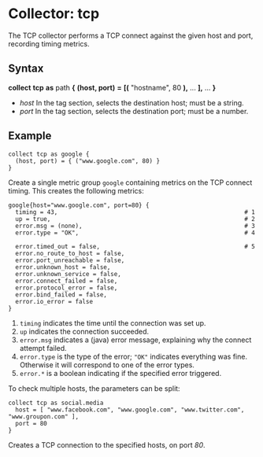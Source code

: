 Collector: tcp
====

The TCP collector performs a TCP connect against the given host and port, recording timing metrics.

Syntax
----

**collect** **tcp** **as** path **{** **(host, port)** **=** **[(** "hostname", 80 **),** ... **],** ...  **}**

- *host*
  In the tag section, selects the destination host; must be a string.
- *port*
  In the tag section, selects the destination port; must be a number.

Example
----

    collect tcp as google {
      (host, port) = { ("www.google.com", 80) }
    }

Create a single metric group ``google`` containing metrics on the TCP connect timing.
This creates the following metrics:

    google{host="www.google.com", port=80} {
      timing = 43,                                                     # 1
      up = true,                                                       # 2
      error.msg = (none),                                              # 3
      error.type = "OK",                                               # 4

      error.timed_out = false,                                         # 5
      error.no_route_to_host = false,
      error.port_unreachable = false,
      error.unknown_host = false,
      error.unknown_service = false,
      error.connect_failed = false,
      error.protocol_error = false,
      error.bind_failed = false,
      error.io_error = false
    }

1. ``timing`` indicates the time until the connection was set up.
2. ``up`` indicates the connection succeeded.
3. ``error.msg`` indicates a (java) error message, explaining why the connect attempt failed.
4. ``error.type`` is the type of the error; ``"OK"`` indicates everything was fine.  Otherwise it will correspond to one of the error types.
5. ``error.*`` is a boolean indicating if the specified error triggered.

To check multiple hosts, the parameters can be split:

    collect tcp as social.media
      host = [ "www.facebook.com", "www.google.com", "www.twitter.com", "www.groupon.com" ],
      port = 80
    }

Creates a TCP connection to the specified hosts, on port *80*.
